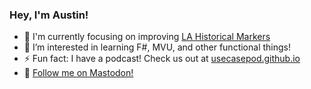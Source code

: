 ### Hey, I'm Austin!

- 📍 I'm currently focusing on improving [LA Historical Markers](https://github.com/awebre/la-historical-markers)
- 🌱 I’m interested in learning F#, MVU, and other functional things!
- ⚡ Fun fact: I have a podcast! Check us out at [usecasepod.github.io](https://usecasepod.github.io)
- 🐘 <a rel="me" href="https://social.thewebres.com/@austin">Follow me on Mastodon!</a>

